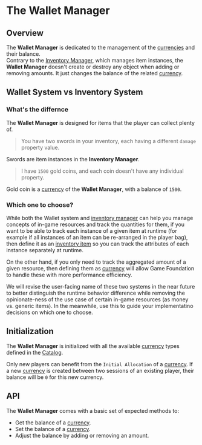 # The Wallet Manager

## Overview

The __Wallet Manager__ is dedicated to the management of the [currencies] and their balance.  
Contrary to the [Inventory Manager], which manages item instances, the __Wallet Manager__ doesn't create or destroy any object when adding or removing amounts.
It just changes the balance of the related [currency].

## Wallet System vs Inventory System

### What's the differnce 

The __Wallet Manager__ is designed for items that the player can collect plenty of.

> You have two swords in your inventory, each having a different `damage` property value.

Swords are item instances in the __Inventory Manager__.

> I have `1500` gold coins, and each coin doesn't have any individual property.

Gold coin is a [currency] of the __Wallet Manager__, with a balance of `1500`.

### Which one to choose? 

While both the Wallet system and [inventory manager] can help you manage concepts of in-game resources and track the quantities for them, if you want to be able to track each instance of a given item at runtime (for example if all instances of an item can be re-arranged in the player bag), then define it as an [inventory item] so you can track the attributes of each instance separately at runtime.

On the other hand, if you only need to track the aggregated amount of a given resource, then defining them as [currency] will allow Game Foundation to handle these with more performance efficiency. 

We will revise the user-facing name of these two systems in the near future to better distinguish the runtime behavior difference while removing the opinionate-ness of the use case of certain in-game resources (as money vs. generic items). In the meanwhile, use this to guide your implementatino decisions on which one to choose. 

## Initialization

The __Wallet Manager__ is initialized with all the available [currency] types defined in the [Catalog].  

Only new players can benefit from the `Initial Allocation` of a [currency].
If a new [currency] is created between two sessions of an existing player, their balance will be `0` for this new currency.

## API

The __Wallet Manager__ comes with a basic set of expected methods to:

- Get the balance of a [currency].
- Set the balance of a [currency].
- Adjust the balance by adding or removing an amount.















[currencies]: ../CatalogItems/Currency.md
[currency]:   ../CatalogItems/Currency.md
[inventory item]: ../CatalogItems/InventoryItemDefinition.md  
[inventory manager]: ../GameSystems/InventoryManager.md
[catalog]: ../Catalog.md
